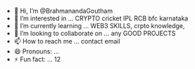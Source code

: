- 👋 Hi, I’m @BrahmanandaGoutham
- 👀 I’m interested in ... CRYPTO cricket IPL RCB bfc karnataka 
- 🌱 I’m currently learning ... WEB3 SKILLS, crpto knowledge,
- 💞️ I’m looking to collaborate on ... any GOOD PROJECTS 
- 📫 How to reach me ... contact email 
- 😄 Pronouns: ...
- ⚡ Fun fact: ... 12

<!---
BrahmanandaGoutham/BrahmanandaGoutham is a ✨ special ✨ repository because its `README.md` (this file) appears on your GitHub profile.
You can click the Preview link to take a look at your changes.
--->
